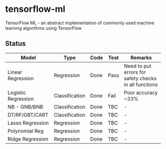 # tensorflow-ml

TensorFlow ML - an abstract implementation of commonly used machine learning algorithms using TensorFlow

## Status

| Model               | Type           | Code | Test | Remarks                                               |
| ------------------- | -------------- | ---- | ---- | ----------------------------------------------------- |
| Linear Regression   | Regression     | Done | Pass | Need to put errors for safety checks in all functions |
| Logistic Regression | Classification | Done | Fail | Poor accuracy ~33%                                    |
| NB - GNB/BNB        | Classification | Done | TBC  | -                                                     |
| DT/RF/GBT/CART      | Classification | Done | TBC  | -                                                     |
| Lasso Regression    | Regression     | Done | TBC  | -                                                     |
| Polynomial Reg      | Regression     | Done | TBC  | -                                                     |
| Ridge Regression   | Regression     | Done | TBC  | -                                                     |
